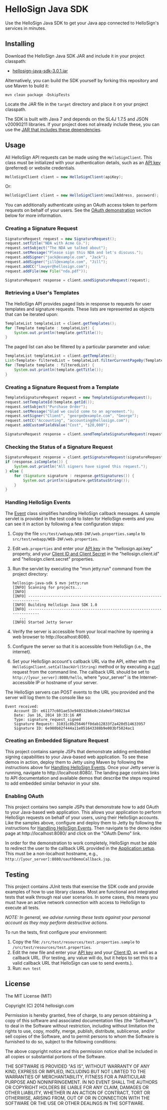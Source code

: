 # HelloSign Java SDK

Use the HelloSign Java SDK to get your Java app connected to HelloSign's services in minutes.

## Installing

Download the HelloSign Java SDK JAR and include it in your project classpath:

* [hellosign-java-sdk-3.0.1.jar](https://github.com/HelloFax/hellosign-java-sdk/raw/v3/dist/hellosign-java-sdk-3.0.1.jar)

Alternatively, you can build the SDK yourself by forking this repository and use Maven to build it:

    mvn clean package -DskipTests

Locate the JAR file in the `target` directory and place it on your project classpath. 

The SDK is built with Java 7 and depends on the SL4J 1.7.5 and JSON v20090211 libraries. If your project does not already include these, you can use the [JAR that includes these dependencies](https://github.com/HelloFax/hellosign-java-sdk/raw/v3/dist/hellosign-java-sdk-3.0.1-jar-with-dependencies.jar).

## Usage

All HelloSign API requests can be made using the `HelloSignClient`. This class must be initialized with your authentication details, such as an [API key](https://www.hellosign.com/home/myAccount/current_tab/integrations#api) (preferred) or website credentials.

```java
HelloSignClient client = new HelloSignClient(apiKey);
```

Or:

```java
HelloSignClient client = new HelloSignClient(emailAddress, password);
```

You can additionally authenticate using an OAuth access token to perform requests on behalf of your users. See the [OAuth demonstration](#enabling-oauth) section below for more information.

### Creating a Signature Request
```java
SignatureRequest request = new SignatureRequest();
request.setTitle("NDA with Acme Co.");
request.setSubject("The NDA we talked about");
request.setMessage("Please sign this NDA and let's discuss.");
request.addSigner("jack@example.com", "Jack");
request.addSigner("jill@example.com", "Jill");
request.addCC("lawyer@hellosign.com");
request.addFile(new File("nda.pdf"));

SignatureRequest response = client.sendSignatureRequest(request);
```

### Retrieving a User's Templates
The HelloSign API provides paged lists in response to requests for user templates and signature requests. These lists are represented as objects that can be iterated upon:

```java
TemplateList templateList = client.getTemplates();
for (Template template : templateList) {
    System.out.println(template.getTitle());
}
```

The paged list can also be filtered by a particular parameter and value:

```java
TemplateList templateList = client.getTemplates();
List<Template> filteredList = templateList.filterCurrentPageBy(Template.TEMPLATE_TITLE, "W-2 for 2014");
for (Template template : filteredList) {
    System.out.println(template.getTitle());
}
```

### Creating a Signature Request from a Template
```java
TemplateSignatureRequest request = new TemplateSignatureRequest();
request.setTemplateId(template.getId());
request.setSubject("Purchase Order");
request.setMessage("Glad we could come to an agreement.");
request.setSigner("Client", "george@example.com", "George");
request.setCC("Accounting", "accounting@hellosign.com");
request.addCustomFieldValue("Cost", "$20,000");

SignatureRequest response = client.sendTemplateSignatureRequest(request);
```

### Checking the Status of a Signature Request

``` java
SignatureRequest response = client.getSignatureRequest(signatureRequestId);
if (response.isComplete()) {
    System.out.println("All signers have signed this request.");
} else {
    for (Signature signature : response.getSignatures()) {
        System.out.println(signature.getStatusString());
    }
}
```

### Handling HelloSign Events
The [Event](src/main/java/com/hellosign/sdk/resource/Event.java) class simplifies handling HelloSign callback messages. A sample servlet is provided in the test code to listen for HelloSign events and you can see it in action by following a few configuration steps:

1. Copy the file `src/test/webapp/WEB-INF/web.properties.sample` to `src/test/webapp/WEB-INF/web.properties`.
1. Edit `web.properties` and enter your [API key](https://www.hellosign.com/home/myAccount/current_tab/integrations#api) in the "hellosign.api.key" property, and your [Client ID and Client Secret](https://www.hellosign.com/oauth/createAppForm) in the "hellosign.client.id" and "hellosign.client.secret" properties.
1. Run the servlet by executing the "mvn jetty:run" command from the project directory:

    ```
    hellosign-java-sdk $ mvn jetty:run
    [INFO] Scanning for projects...
    [INFO]
    [INFO] ------------------------------------------------------------------------
    [INFO] Building HelloSign Java SDK 1.0
    [INFO] ------------------------------------------------------------------------
       ...
    [INFO] Started Jetty Server
    ```

1. Verify the server is accessible from your local machine by opening a web browser to http://localhost:8080.
1. Configure the server so that it is accessible from HelloSign (i.e., the internet). 
1. Set your HelloSign account's callback URL via the API, either with the `HelloSignClient.setCallbackUrl(String)` method or by executing a [curl](http://www.hellosign.com/api/gettingStarted#RetrievingSignedDocuments) request from the command line. The callback URL should be set to `http://[your_server]:8080/hello`, where "your_server" is the Internet-accessible IP or hostname of your server. 

The HelloSign servers can POST events to the URL you provided and the server will log them to the console like so:

    Event received:
        Account ID: e61177c601ae53e940532b6e8c2da0ebf36023a4
        Date: Jan 16, 2014 10:33:16 AM
        Type: signature_request_signed
        Signature Request: 31031c8b25646ff0dab12833f2a420d514633957
        Signature ID: 6e980b82f444a11e051643388b9e003bf5824ac1

### Creating an Embedded Signature Request
This project contains sample JSPs that demonstrate adding embedded signing capabilities to your Java-based web application. To see these demos in action, deploy them to Jetty using Maven by following the instructions above for [Handling HelloSign Events](#handling-hellosign-events). Once your Jetty server is running, navigate to http://localhost:8080/. The landing page contains links to API documentation and available demos that describe the steps required to add embedded similar behavior in your site.

### Enabling OAuth
This project contains two sample JSPs that demonstrate how to add OAuth to your Java-based web application. This allows your application to perform HelloSign requests on behalf of your users, using their HelloSign accounts. Like the samples above, configure and deploy them to Jetty by following the instructions for [Handling HelloSign Events](#handling-hellosign-events). Then navigate to the demo index page at http://localhost:8080/ and click on the "OAuth Demo" link.

In order for the demonstration to work completely, HelloSign must be able to redirect the user to the callback URL provided in the [Application setup](https://www.hellosign.com/oauth/createAppForm). This must be a non-localhost hostname, e.g., `http://[your_server]:8080/oauthDemoCallback.jsp`.

## Testing
This project contains JUnit tests that exercise the SDK code and provide examples of how to use library classes. Most are functional and integrated tests that walk through real user scenarios. In some cases, this means you must have an active network connection with access to HelloSign to execute all tests.

*NOTE: In general, we advise running these tests against your personal account as they may perform destructive actions.*

To run the tests, first configure your environment:

1. Copy the file: `/src/test/resources/test.properties.sample` to `/src/test/resources/test.properties`.
1. Edit the new file and enter your [API key](https://www.hellosign.com/home/myAccount/current_tab/integrations#api) and your [Client ID](https://www.hellosign.com/oauth/createAppForm), as well as a callback URL. (For testing, any value will do, but it helps to set this to a valid callback URL that HelloSign can use to send events.).
1. Run: `mvn test`


## License
The MIT License (MIT)

Copyright (C) 2014 hellosign.com

Permission is hereby granted, free of charge, to any person obtaining a copy
of this software and associated documentation files (the "Software"), to deal
in the Software without restriction, including without limitation the rights
to use, copy, modify, merge, publish, distribute, sublicense, and/or sell
copies of the Software, and to permit persons to whom the Software is
furnished to do so, subject to the following conditions:

The above copyright notice and this permission notice shall be included in all
copies or substantial portions of the Software.

THE SOFTWARE IS PROVIDED "AS IS", WITHOUT WARRANTY OF ANY KIND, EXPRESS OR
IMPLIED, INCLUDING BUT NOT LIMITED TO THE WARRANTIES OF MERCHANTABILITY,
FITNESS FOR A PARTICULAR PURPOSE AND NONINFRINGEMENT. IN NO EVENT SHALL THE
AUTHORS OR COPYRIGHT HOLDERS BE LIABLE FOR ANY CLAIM, DAMAGES OR OTHER
LIABILITY, WHETHER IN AN ACTION OF CONTRACT, TORT OR OTHERWISE, ARISING FROM,
OUT OF OR IN CONNECTION WITH THE SOFTWARE OR THE USE OR OTHER DEALINGS IN THE
SOFTWARE.
